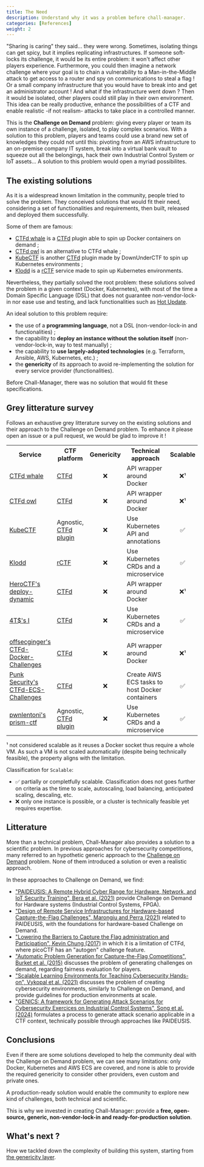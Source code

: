 ```yaml
---
title: The Need
description: Understand why it was a problem before chall-manager.
categories: [References]
weight: 2
---
```


"Sharing is caring" they said... they were wrong.
Sometimes, isolating things can get spicy, but it implies replicating infrastructures. If someone soft-locks its challenge, it would be its entire problem: it won't affect other players experience.
Furthermore, you could then imagine a network challenge where your goal is to chain a vulnerability to a Man-in-the-Middle attack to get access to a router and spy on communications to steal a flag ! Or a small company infrastructure that you would have to break into and get an administrator account !
And what if the infrastructure went down ? Then it would be isolated, other players could still play in their own environment.
This idea can be really productive, enhance the possibilities of a CTF and enable realistic -if not realism- attacks to take place in a controlled manner.

This is the **Challenge on Demand** problem: giving every player or team its own instance of a challenge, isolated, to play complex scenarios.
With a solution to this problem, players and teams could use a brand new set of knowledges they could not until this: pivoting from an AWS infrastructure to an on-premise company IT system, break into a virtual bank vault to squeeze out all the belongings, hack their own Industrial Control System or IoT assets...
A solution to this problem would open a myriad possibilites.

## The existing solutions

As it is a widespread known limitation in the community, people tried to solve the problem.
They conceived solutions that would fit their need, considering a set of functionalities and requirements, then built, released and deployed them successfully.

Some of them are famous:
- [CTFd whale](https://github.com/frankli0324/ctfd-whale) is a [CTFd](https://ctfd.io) plugin able to spin up Docker containers on demand ;
- [CTFd owl](https://github.com/D0g3-Lab/H1ve/tree/master/CTFd/plugins/ctfd-owl) is an alternative to CTFd whale ;
- [KubeCTF](https://github.com/DownUnderCTF/ctfd-kubectf-plugin) is another [CTFd](https://ctfd.io) plugin made by DownUnderCTF to spin up Kubernetes environments ;
- [Klodd](https://klodd.tjcsec.club/) is a [rCTF](https://rctf.redpwn.net/) service made to spin up Kubernetes environments.

Nevertheless, they partially solved the root problem: these solutions solved the problem in a given context (Docker, Kubernetes), with most of the time a Domain Specific Language (DSL) that does not guarantee non-vendor-lock-in nor ease use and testing, and lack functionalities such as [Hot Update](/docs/chall-manager/design/hot-update).

An ideal solution to this problem require:
- the use of a **programming language**, not a DSL (non-vendor-lock-in and functionalities) ;
- the capability to **deploy an instance without the solution itself** (non-vendor-lock-in, way to test manually) ;
- the capability to **use largely-adopted technologies** (e.g. Terraform, Ansible, AWS, Kubernetes, etc.) ;
- the **genericity** of its approach to avoid re-implementing the solution for every service provider (functionalities).

Before Chall-Manager, there was no solution that would fit these specifications.

## Grey litterature survey

Follows an exhaustive grey litterature survey on the existing solutions and their approach to the Challenge on Demand problem.
To enhance it please open an issue or a pull request, we would be glad to improve it !

<table>
    <tr align="center"><th>Service</th><th>CTF platform</th><th>Genericity</th><th>Technical approach</th><th>Scalable</th></tr>
    <tr>
        <!--Service-->
        <td><a href="https://github.com/frankli0324/ctfd-whale">CTFd whale</a></td>
        <!--CTF platform-->
        <td><a href="https://ctfd.io">CTFd</a></td>
        <!--Genericity-->
        <td align="center">❌</td>
        <!--Technical approach-->
        <td>API wrapper around Docker</td>
        <!--Scalable-->
        <td align="center">❌¹</td>
    </tr><tr>
        <!--Service-->
        <td><a href="https://github.com/D0g3-Lab/H1ve/tree/master/CTFd/plugins/ctfd-owl">CTFd owl</a></td>
        <!--CTF platform-->
        <td><a href="https://ctfd.io">CTFd</a></td>
        <!--Genericity-->
        <td align="center">❌</td>
        <!--Technical approach-->
        <td>API wrapper around Docker</td>
        <!--Scalable-->
        <td align="center">❌¹</td>
    </tr><tr>
        <!--Service-->
        <td><a href="https://github.com/DownUnderCTF/kube-ctf">KubeCTF</a></td>
        <!--CTF platform-->
        <td>Agnostic, <a href="https://github.com/DownUnderCTF/ctfd-kubectf-plugin">CTFd plugin</a></td>
        <!--Genericity-->
        <td align="center">❌</td>
        <!--Technical approach-->
        <td>Use Kubernetes API and annotations</td>
        <!--Scalable-->
        <td align="center">✅</td>
    </tr><tr>
        <!--Service-->
        <td><a href="https://klodd.tjcsec.club/">Klodd</a></td>
        <!--CTF platform-->
        <td><a href="https://rctf.redpwn.net/">rCTF</a></td>
        <!--Genericity-->
        <td align="center">❌</td>
        <!--Technical approach-->
        <td>Use Kubernetes CRDs and a microservice</td>
        <!--Scalable-->
        <td align="center">✅</td>
    </tr><tr>
        <!--Service-->
        <td><a href="https://github.com/HeroCTF/deploy-dynamic">HeroCTF's deploy-dynamic</a></td>
        <!--CTF platform-->
        <td><a href="https://ctfd.io">CTFd</a></td>
        <!--Genericity-->
        <td align="center">❌</td>
        <!--Technical approach-->
        <td>API wrapper around Docker</td>
        <!--Scalable-->
        <td align="center">❌¹</td>
    </tr><tr>
        <!--Service-->
        <td><a href="https://github.com/4T-24/i">4T$'s I</a></td>
        <!--CTF platform-->
        <td><a href="https://ctfd.io">CTFd</a></td>
        <!--Genericity-->
        <td align="center">❌</td>
        <!--Technical approach-->
        <td>Use Kubernetes CRDs and a microservice</td>
        <!--Scalable-->
        <td align="center">✅</td>
    </tr><tr>
        <!--Service-->
        <td><a href="https://github.com/offsecginger/CTFd-Docker-Challenges">offsecginger's CTFd-Docker-Challenges</a></td>
        <!--CTF platform-->
        <td><a href="https://ctfd.io">CTFd</a></td>
        <!--Genericity-->
        <td align="center">❌</td>
        <!--Technical approach-->
        <td>API wrapper around Docker</td>
        <!--Scalable-->
        <td align="center">❌¹</td>
    </tr><tr>
        <!--Service-->
        <td><a href="https://github.com/punk-security/CTFd-ECS-Challenges">Punk Security's CTFd-ECS-Challenges</a></td>
        <!--CTF platform-->
        <td><a href="https://ctfd.io">CTFd</a></td>
        <!--Genericity-->
        <td align="center">❌</td>
        <!--Technical approach-->
        <td>Create AWS ECS tasks to host Docker containers</td>
        <!--Scalable-->
        <td align="center">✅</td>
    </tr><tr>
        <!--Service-->
        <td><a href="https://github.com/pwnlentoni/prism-ctf">pwnlentoni's prism-ctf</a></td>
        <!--CTF platform-->
        <td>Agnostic, <a href="https://github.com/pwnlentoni/prism-ctf-ctfd">CTFd plugin</a></td>
        <!--Genericity-->
        <td align="center">❌</td>
        <!--Technical approach-->
        <td>Use Kubernetes CRDs and a microservice</td>
        <!--Scalable-->
        <td align="center">✅</td>
    </tr>
</table>

¹ not considered scalable as it reuses a Docker socket thus require a whole VM. As such a VM is not scaled automatically (despite being technically feasible), the property aligns with the limitation.

Classification for `Scalable`:
- ✅ partially or completfully scalable. Classification does not goes further on criteria as the time to scale, autoscaling, load balancing, anticipated scaling, descaling, etc.
- ❌ only one instance is possible, or a cluster is technically feasible yet requires expertise.

## Litterature

More than a technical problem, Chall-Manager also provides a solution to a scientific problem. In previous approaches for cybersecurity competitions, many referred to an hypothetic generic approach to the [Challenge on Demand](/docs/chall-manager/glossary#challenge-on-demand) problem.
None of them introduced a solution or even a realistic approach.

In these approaches to Challenge on Demand, we find:
- ["PAIDEUSIS: A Remote Hybrid Cyber Range for Hardware, Network, and IoT Security Training", Bera et al. (2021)](https://ceur-ws.org/Vol-2940/paper24.pdf) provide Challenge on Demand for Hardware systems (Industrial Control Systems, FPGA).
- ["Design of Remote Service Infrastructures for Hardware-based Capture-the-Flag Challenges", Marongiu and Perra (2021)](https://webthesis.biblio.polito.it/secure/21134/1/tesi.pdf) related to PAIDEUSIS, with the foundations for hardware-based Challenge on Demand.
- ["Lowering the Barriers to Capture the Flag administration and Participation", Kevin Chung (2017)](https://www.usenix.org/system/files/conference/ase17/ase17_paper_chung.pdf) in which it is a limitation of CTFd, where picoCTF has an "autogen" challenge feature.
- ["Automatic Problem Generation for Capture-the-Flag Competitions", Burket et al. (2015)](https://www.usenix.org/conference/3gse15/summit-program/presentation/burket) discusses the problem of generating challenges on demand, regarding fairness evaluation for players.
- ["Scalable Learning Environments for Teaching Cybersecurity Hands-on", Vykopal et al. (2021)](https://doi.org/10.1109/FIE49875.2021.9637180) discusses the problem of creating cybersecurity environments, similarly to Challenge on Demand, and provide guidelines for production environments at scale.
- ["GENICS: A framework for Generating Attack Scenarios for Cybersecurity Exercices on Industrial Control Systems", Song et al. (2024)](https://doi.org/10.3390/app14020768) formulates a process to generate attack scenario applicable in a CTF context, technically possible through approaches like PAIDEUSIS.

## Conclusions

Even if there are some solutions developed to help the community deal with the Challenge on Demand problem, we can see many limitations: only Docker, Kubernetes and AWS ECS are covered, and none is able to provide the required genericity to consider other providers, even custom and private ones.

A production-ready solution would enable the community to explore new kind of challenges, both technical and scientific.

This is why we invested in creating Chall-Manager: provide a **free, open-source, generic, non-vendor-lock-in and ready-for-production solution**.

## What's next ?

How we tackled down the complexity of building this system, starting from [the genericity layer](/docs/chall-manager/design/genericity).
